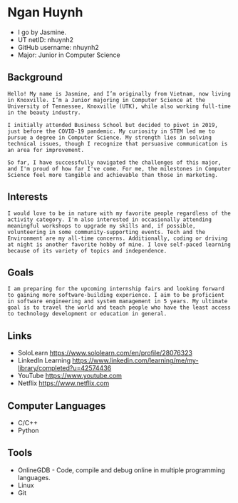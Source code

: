 # Ngan Huynh
* I go by Jasmine.
* UT netID: nhuynh2
* GitHub username: nhuynh2
* Major: Junior in Computer Science
## Background
    Hello! My name is Jasmine, and I’m originally from Vietnam, now living in Knoxville. I’m a Junior majoring in Computer Science at the University of Tennessee, Knoxville (UTK), while also working full-time in the beauty industry.

    I initially attended Business School but decided to pivot in 2019, just before the COVID-19 pandemic. My curiosity in STEM led me to pursue a degree in Computer Science. My strength lies in solving technical issues, though I recognize that persuasive communication is an area for improvement.

    So far, I have successfully navigated the challenges of this major, and I'm proud of how far I've come. For me, the milestones in Computer Science feel more tangible and achievable than those in marketing.
## Interests
    I would love to be in nature with my favorite people regardless of the activity category. I'm also interested in occasionally attending meaningful workshops to upgrade my skills and, if possible, volunteering in some community-supporting events. Tech and the Environment are my all-time concerns. Additionally, coding or driving at night is another favorite hobby of mine. I love self-paced learning because of its variety of topics and independence.
## Goals
    I am preparing for the upcoming internship fairs and looking forward to gaining more software-building experience. I aim to be proficient in software engineering and system management in 5 years. My ultimate goal is to travel the world and teach people who have the least access to technology development or education in general.
## Links
* SoloLearn
    https://www.sololearn.com/en/profile/28076323
* LinkedIn Learning
    https://www.linkedin.com/learning/me/my-library/completed?u=42574436
* YouTube
    https://www.youtube.com
* Netflix
    https://www.netflix.com


## Computer Languages
* C/C++
* Python
## Tools
* OnlineGDB - Code, compile and debug online in multiple programming languages.
* Linux
* Git